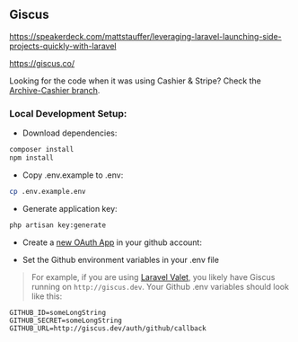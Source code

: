 ## Giscus

https://speakerdeck.com/mattstauffer/leveraging-laravel-launching-side-projects-quickly-with-laravel

https://giscus.co/

Looking for the code when it was using Cashier & Stripe? Check the [Archive-Cashier branch](https://github.com/tightenco/giscus/tree/archive/cashier).

### Local Development Setup:

- Download dependencies:

```bash
composer install
npm install
```

- Copy .env.example to .env:

```bash
cp .env.example.env
```

- Generate application key:

```bash
php artisan key:generate
```

- Create a [new OAuth App](https://github.com/settings/applications/new) in your github account:

- Set the Github environment variables in your .env file
> For example, if you are using [Laravel Valet](https://laravel.com/docs/5.5/valet), you likely have Giscus running on `http://giscus.dev`. Your Github .env variables should look like this:

```dotenv
GITHUB_ID=someLongString
GITHUB_SECRET=someLongString
GITHUB_URL=http://giscus.dev/auth/github/callback
```
